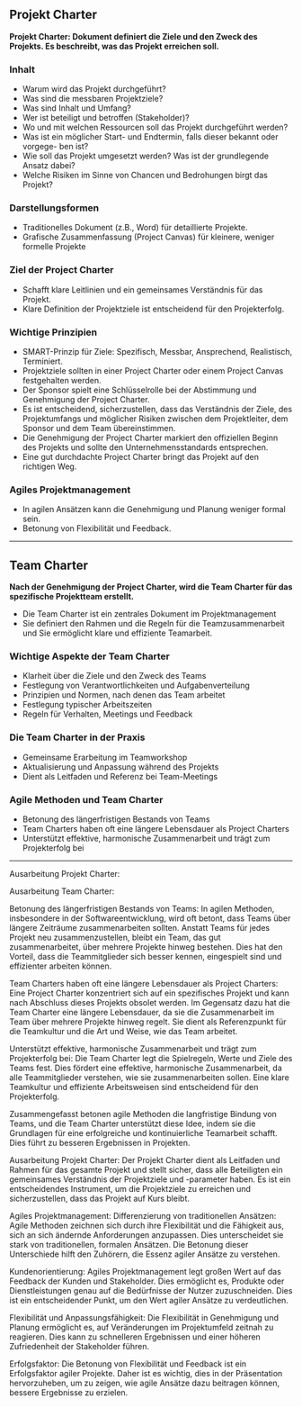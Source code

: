

## Projekt Charter

**Projekt Charter: Dokument definiert die Ziele und den Zweck des Projekts. Es beschreibt, was das Projekt erreichen soll.**

### Inhalt
- Warum wird das Projekt durchgeführt?
- Was sind die messbaren Projektziele?
- Was sind Inhalt und Umfang?
- Wer ist beteiligt und betroffen (Stakeholder)?
- Wo und mit welchen Ressourcen soll das Projekt durchgeführt werden?
- Was ist ein möglicher Start- und Endtermin, falls dieser bekannt oder vorgege-
ben ist?
- Wie soll das Projekt umgesetzt werden? Was ist der grundlegende Ansatz dabei?
- Welche Risiken im Sinne von Chancen und Bedrohungen birgt das Projekt?

### Darstellungsformen

- Traditionelles Dokument (z.B., Word) für detaillierte Projekte.
- Grafische Zusammenfassung (Project Canvas) für kleinere, weniger formelle Projekte

### Ziel der Project Charter

- Schafft klare Leitlinien und ein gemeinsames Verständnis für das Projekt.
- Klare Definition der Projektziele ist entscheidend für den Projekterfolg.

### Wichtige Prinzipien

- SMART-Prinzip für Ziele: Spezifisch, Messbar, Ansprechend, Realistisch, Terminiert.
- Projektziele sollten in einer Project Charter oder einem Project Canvas festgehalten werden.
- Der Sponsor spielt eine Schlüsselrolle bei der Abstimmung und Genehmigung der Project Charter.
- Es ist entscheidend, sicherzustellen, dass das Verständnis der Ziele, des Projektumfangs und möglicher Risiken zwischen dem Projektleiter, dem Sponsor und dem Team übereinstimmen.
- Die Genehmigung der Project Charter markiert den offiziellen Beginn des Projekts und sollte den Unternehmensstandards entsprechen.
- Eine gut durchdachte Project Charter bringt das Projekt auf den richtigen Weg.

### Agiles Projektmanagement 

- In agilen Ansätzen kann die Genehmigung und Planung weniger formal sein.
- Betonung von Flexibilität und Feedback.

---

## Team Charter

**Nach der Genehmigung der Project Charter, wird die Team Charter für das spezifische Projektteam erstellt.**
- Die Team Charter ist ein zentrales Dokument im Projektmanagement
- Sie definiert den Rahmen und die Regeln für die Teamzusammenarbeit und Sie ermöglicht klare und effiziente Teamarbeit.

### Wichtige Aspekte der Team Charter

- Klarheit über die Ziele und den Zweck des Teams
- Festlegung von Verantwortlichkeiten und Aufgabenverteilung
- Prinzipien und Normen, nach denen das Team arbeitet
- Festlegung typischer Arbeitszeiten
- Regeln für Verhalten, Meetings und Feedback

### Die Team Charter in der Praxis

- Gemeinsame Erarbeitung im Teamworkshop
- Aktualisierung und Anpassung während des Projekts
- Dient als Leitfaden und Referenz bei Team-Meetings

### Agile Methoden und Team Charter

- Betonung des längerfristigen Bestands von Teams
- Team Charters haben oft eine längere Lebensdauer als Project Charters
- Unterstützt effektive, harmonische Zusammenarbeit und trägt zum Projekterfolg bei

---


Ausarbeitung Projekt Charter:


Ausarbeitung Team Charter:

Betonung des längerfristigen Bestands von Teams: In agilen Methoden, insbesondere in der Softwareentwicklung, wird oft betont, dass Teams über längere Zeiträume zusammenarbeiten sollten. Anstatt Teams für jedes Projekt neu zusammenzustellen, bleibt ein Team, das gut zusammenarbeitet, über mehrere Projekte hinweg bestehen. Dies hat den Vorteil, dass die Teammitglieder sich besser kennen, eingespielt sind und effizienter arbeiten können.

Team Charters haben oft eine längere Lebensdauer als Project Charters: Eine Project Charter konzentriert sich auf ein spezifisches Projekt und kann nach Abschluss dieses Projekts obsolet werden. Im Gegensatz dazu hat die Team Charter eine längere Lebensdauer, da sie die Zusammenarbeit im Team über mehrere Projekte hinweg regelt. Sie dient als Referenzpunkt für die Teamkultur und die Art und Weise, wie das Team arbeitet.

Unterstützt effektive, harmonische Zusammenarbeit und trägt zum Projekterfolg bei: Die Team Charter legt die Spielregeln, Werte und Ziele des Teams fest. Dies fördert eine effektive, harmonische Zusammenarbeit, da alle Teammitglieder verstehen, wie sie zusammenarbeiten sollen. Eine klare Teamkultur und effiziente Arbeitsweisen sind entscheidend für den Projekterfolg.

Zusammengefasst betonen agile Methoden die langfristige Bindung von Teams, und die Team Charter unterstützt diese Idee, indem sie die Grundlagen für eine erfolgreiche und kontinuierliche Teamarbeit schafft. Dies führt zu besseren Ergebnissen in Projekten.


























Ausarbeitung Projekt Charter:
Der Projekt Charter dient als Leitfaden und Rahmen für das gesamte Projekt und stellt sicher, dass alle Beteiligten ein gemeinsames Verständnis der Projektziele und -parameter haben. Es ist ein entscheidendes Instrument, um die Projektziele zu erreichen und sicherzustellen, dass das Projekt auf Kurs bleibt.

Agiles Projektmanagement: 
 Differenzierung von traditionellen Ansätzen: Agile Methoden zeichnen sich durch ihre Flexibilität und die Fähigkeit aus, sich an sich ändernde Anforderungen anzupassen. Dies unterscheidet sie stark von traditionellen, formalen Ansätzen. Die Betonung dieser Unterschiede hilft den Zuhörern, die Essenz agiler Ansätze zu verstehen.

Kundenorientierung: Agiles Projektmanagement legt großen Wert auf das Feedback der Kunden und Stakeholder. Dies ermöglicht es, Produkte oder Dienstleistungen genau auf die Bedürfnisse der Nutzer zuzuschneiden. Dies ist ein entscheidender Punkt, um den Wert agiler Ansätze zu verdeutlichen.

Flexibilität und Anpassungsfähigkeit: Die Flexibilität in Genehmigung und Planung ermöglicht es, auf Veränderungen im Projektumfeld zeitnah zu reagieren. Dies kann zu schnelleren Ergebnissen und einer höheren Zufriedenheit der Stakeholder führen.

Erfolgsfaktor: Die Betonung von Flexibilität und Feedback ist ein Erfolgsfaktor agiler Projekte. Daher ist es wichtig, dies in der Präsentation hervorzuheben, um zu zeigen, wie agile Ansätze dazu beitragen können, bessere Ergebnisse zu erzielen.




